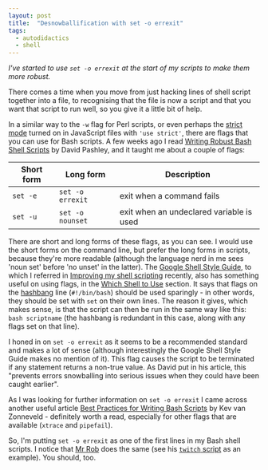 ```yaml
---
layout: post
title:  "Desnowballification with set -o errexit"
tags:
  - autodidactics
  - shell
---
```

_I've started to use `set -o errexit` at the start of my scripts to make them more robust._

There comes a time when you move from just hacking lines of shell script together into a file, to recognising that the file is now a script and that you want that script to run well, so you give it a little bit of help.

In a similar way to the `-w` flag for Perl scripts, or even perhaps the [strict mode](https://developer.mozilla.org/en-US/docs/Web/JavaScript/Reference/Strict_mode) turned on in JavaScript files with `'use strict'`, there are flags that you can use for Bash scripts. A few weeks ago I read [Writing Robust Bash Shell Scripts](https://www.davidpashley.com/articles/writing-robust-shell-scripts/) by David Pashley, and it taught me about a couple of flags:

|Short form|Long form|Description|
|-|-|-|
|`set -e`|`set -o errexit`|exit when a command fails|
|`set -u`|`set -o nounset`|exit when an undeclared variable is used|

There are short and long forms of these flags, as you can see. I would use the short forms on the command line, but prefer the long forms in scripts, because they're more readable (although the language nerd in me sees 'noun set' before 'no unset' in the latter). The [Google Shell Style Guide](https://google.github.io/styleguide/shellguide.html), to which I referred in [Improving my shell scripting](https://qmacro.org/2020/10/05/improving-my-shell-scripting/) recently, also has something useful on using flags, in the [Which Shell to Use](https://google.github.io/styleguide/shellguide.html#which-shell-to-use) section. It says that flags on the [hashbang](https://en.wikipedia.org/wiki/Shebang_(Unix)) line (`#!/bin/bash`) should be used sparingly - in other words, they should be set with `set` on their own lines. The reason it gives, which makes sense, is that the script can then be run in the same way like this: `bash scriptname` (the hashbang is redundant in this case, along with any flags set on that line).

I honed in on `set -o errexit` as it seems to be a recommended standard and makes a lot of sense (although interestingly the Google Shell Style Guide makes no mention of it). This flag causes the script to be terminated if any statement returns a non-true value. As David put in his article, this "prevents errors snowballing into serious issues when they could have been caught earlier".

As I was looking for further information on `set -o errexit` I came across another useful article [Best Practices for Writing Bash Scripts](https://kvz.io/bash-best-practices.html) by Kev van Zonneveld - definitely worth a read, especially for other flags that are available (`xtrace` and `pipefail`).

So, I'm putting `set -o errexit` as one of the first lines in my Bash shell scripts. I notice that [Mr Rob](https://rwx.gg) does the same (see his [`twitch` script](https://gitlab.com/rwxrob/dotfiles/-/blob/master/scripts/twitch#L3) as an example). You should, too.
